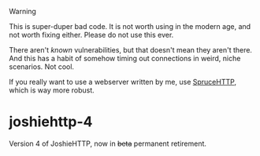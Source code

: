 > [!WARNING]
> This is super-duper bad code. It is not worth using in the modern age, and not worth fixing either. Please do not use this ever.
> 
> There aren't _known_ vulnerabilities, but that doesn't mean they aren't there. And this has a habit of somehow timing out connections in weird, niche scenarios. Not cool.
>
> If you really want to use a webserver written by me, use [SpruceHTTP](https://sprucehttp.com), which is way more robust.

# joshiehttp-4
Version 4 of JoshieHTTP, now in ~~beta~~ permanent retirement.
